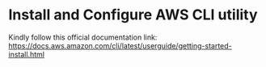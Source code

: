 # Install and Configure AWS CLI utility

Kindly follow this official documentation link: </br>
https://docs.aws.amazon.com/cli/latest/userguide/getting-started-install.html
